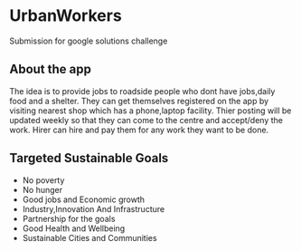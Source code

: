 # UrbanWorkers
Submission for google solutions challenge


## About the app

The idea is to provide jobs to roadside people who dont have jobs,daily food and a shelter. 
They can get themselves registered on the app by visiting nearest shop which has a phone,laptop facility.
Thier posting will be updated weekly so that they can come to the centre and accept/deny the work.
Hirer can hire and pay them for any work they want to be done.

## Targeted Sustainable Goals
- No poverty
- No hunger
- Good jobs and Economic growth
- Industry,Innovation And Infrastructure
- Partnership for the goals
- Good Health and Wellbeing
- Sustainable Cities and Communities
